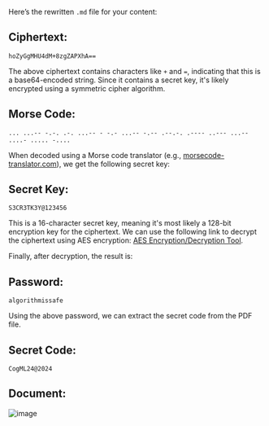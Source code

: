 Here’s the rewritten `.md` file for your content:

## Ciphertext:

```
hoZyGgMHU4dM+8zgZAPXhA==
```
The above ciphertext contains characters like `+` and `=`, indicating that this is a base64-encoded string. Since it contains a secret key, it's likely encrypted using a symmetric cipher algorithm.

## Morse Code:
```
... ...-- -.-. .-. ...-- - -.- ...-- -.-- .--.-. .---- ..--- ...-- ....- ..... -....

```
When decoded using a Morse code translator (e.g., [morsecode-translator.com](https://www.morsecode-translator.com/)), we get the following secret key:

## Secret Key:

``` 
S3CR3TK3Y@123456
 ```

This is a 16-character secret key, meaning it's most likely a 128-bit encryption key for the ciphertext. We can use the following link to decrypt the ciphertext using AES encryption: [AES Encryption/Decryption Tool](https://www.devglan.com/online-tools/aes-encryption-decryption).

Finally, after decryption, the result is:

## Password:
```
algorithmissafe 
```

Using the above password, we can extract the secret code from the PDF file.

## Secret Code:

``` 
CogML24@2024
 ```
## Document:

![image](https://github.com/user-attachments/assets/2f277e76-748a-4609-8a51-e568ceb44108)
